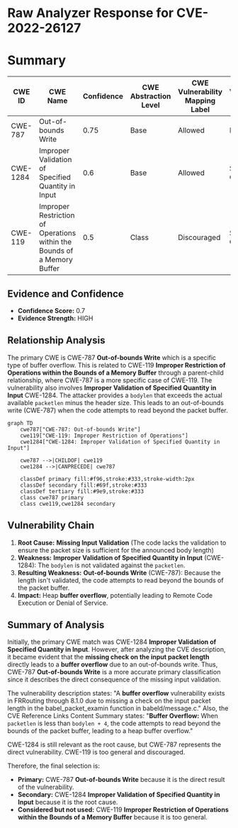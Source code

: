 # Raw Analyzer Response for CVE-2022-26127

# Summary
| CWE ID  | CWE Name  | Confidence | CWE Abstraction Level | CWE Vulnerability Mapping Label | CWE-Vulnerability Mapping Notes |
| ----------- | ----------- | ----------- | ----------- | ----------- | ----------- |
| CWE-787 | Out-of-bounds Write | 0.75 | Base | Allowed | Primary CWE |
| CWE-1284 | Improper Validation of Specified Quantity in Input | 0.6 | Base | Allowed | Secondary Candidate |
| CWE-119 | Improper Restriction of Operations within the Bounds of a Memory Buffer | 0.5 | Class | Discouraged | Secondary Candidate |

## Evidence and Confidence

*   **Confidence Score:** 0.7
*   **Evidence Strength:** HIGH

## Relationship Analysis
The primary CWE is CWE-787 **Out-of-bounds Write** which is a specific type of buffer overflow. This is related to CWE-119 **Improper Restriction of Operations within the Bounds of a Memory Buffer** through a parent-child relationship, where CWE-787 is a more specific case of CWE-119. The vulnerability also involves **Improper Validation of Specified Quantity in Input** CWE-1284. The attacker provides a `bodylen` that exceeds the actual available `packetlen` minus the header size. This leads to an out-of-bounds write (CWE-787) when the code attempts to read beyond the packet buffer.

```mermaid
graph TD
    cwe787["CWE-787: Out-of-bounds Write"]
    cwe119["CWE-119: Improper Restriction of Operations"]
    cwe1284["CWE-1284: Improper Validation of Specified Quantity in Input"]
    
    cwe787 -->|CHILDOF| cwe119
    cwe1284 -->|CANPRECEDE| cwe787
    
    classDef primary fill:#f96,stroke:#333,stroke-width:2px
    classDef secondary fill:#69f,stroke:#333
    classDef tertiary fill:#9e9,stroke:#333
    class cwe787 primary
    class cwe119,cwe1284 secondary
```

## Vulnerability Chain
1.  **Root Cause:** **Missing Input Validation** (The code lacks the validation to ensure the packet size is sufficient for the announced body length)
2.  **Weakness:** **Improper Validation of Specified Quantity in Input** (CWE-1284): The `bodylen` is not validated against the `packetlen`.
3.  **Resulting Weakness:** **Out-of-bounds Write** (CWE-787): Because the length isn't validated, the code attempts to read beyond the bounds of the packet buffer.
4.  **Impact:** Heap **buffer overflow**, potentially leading to Remote Code Execution or Denial of Service.

## Summary of Analysis
Initially, the primary CWE match was CWE-1284 **Improper Validation of Specified Quantity in Input**. However, after analyzing the CVE description, it became evident that the **missing check on the input packet length** directly leads to a **buffer overflow** due to an out-of-bounds write. Thus, CWE-787 **Out-of-bounds Write** is a more accurate primary classification since it describes the direct consequence of the missing input validation.

The vulnerability description states: "A **buffer overflow** vulnerability exists in FRRouting through 8.1.0 due to missing a check on the input packet length in the babel_packet_examin function in babeld/message.c." Also, the CVE Reference Links Content Summary states: "**Buffer Overflow:** When `packetlen` is less than `bodylen + 4`, the code attempts to read beyond the bounds of the packet buffer, leading to a heap buffer overflow."

CWE-1284 is still relevant as the root cause, but CWE-787 represents the direct vulnerability. CWE-119 is too general and discouraged.

Therefore, the final selection is:

*   **Primary:** CWE-787 **Out-of-bounds Write** because it is the direct result of the vulnerability.
*   **Secondary:** CWE-1284 **Improper Validation of Specified Quantity in Input** because it is the root cause.
*   **Considered but not used:** CWE-119 **Improper Restriction of Operations within the Bounds of a Memory Buffer** because it is too general.